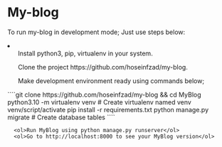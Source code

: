 # My-blog
To run my-blog in development mode; Just use steps below:
<li>
      <ol>Install python3, pip, virtualenv in your system.</ol>
      <ol>Clone the project https://github.com/hoseinfzad/my-blog.</ol>
      <ol>Make development environment ready using commands below;</ol>
            ````git clone https://github.com/hoseinfzad/my-blog && cd MyBlog
            python3.10 -m virtualenv venv  # Create virtualenv named venv
            venv/script/activate
            pip install -r requirements.txt
            python manage.py migrate  # Create database tables
            ````
      
      <ol>Run MyBlog using python manage.py runserver</ol>
      <ol>Go to http://localhost:8000 to see your MyBlog version</ol>
      
</li>
